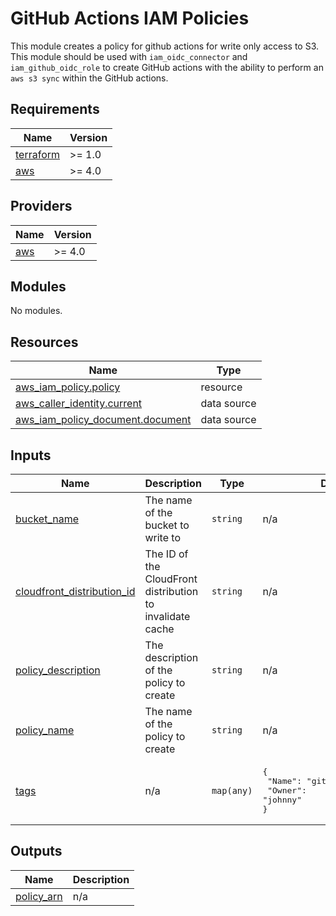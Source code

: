 # GitHub Actions IAM Policies

This module creates a policy for github actions for write only access to S3. This module should be used with `iam_oidc_connector` and `iam_github_oidc_role` to create GitHub actions with the ability to perform an `aws s3 sync` within the GitHub actions. 

<!-- BEGIN_TF_DOCS -->
## Requirements

| Name | Version |
|------|---------|
| <a name="requirement_terraform"></a> [terraform](#requirement\_terraform) | >= 1.0 |
| <a name="requirement_aws"></a> [aws](#requirement\_aws) | >= 4.0 |

## Providers

| Name | Version |
|------|---------|
| <a name="provider_aws"></a> [aws](#provider\_aws) | >= 4.0 |

## Modules

No modules.

## Resources

| Name | Type |
|------|------|
| [aws_iam_policy.policy](https://registry.terraform.io/providers/hashicorp/aws/latest/docs/resources/iam_policy) | resource |
| [aws_caller_identity.current](https://registry.terraform.io/providers/hashicorp/aws/latest/docs/data-sources/caller_identity) | data source |
| [aws_iam_policy_document.document](https://registry.terraform.io/providers/hashicorp/aws/latest/docs/data-sources/iam_policy_document) | data source |

## Inputs

| Name | Description | Type | Default | Required |
|------|-------------|------|---------|:--------:|
| <a name="input_bucket_name"></a> [bucket\_name](#input\_bucket\_name) | The name of the bucket to write to | `string` | n/a | yes |
| <a name="input_cloudfront_distribution_id"></a> [cloudfront\_distribution\_id](#input\_cloudfront\_distribution\_id) | The ID of the CloudFront distribution to invalidate cache | `string` | n/a | yes |
| <a name="input_policy_description"></a> [policy\_description](#input\_policy\_description) | The description of the policy to create | `string` | n/a | yes |
| <a name="input_policy_name"></a> [policy\_name](#input\_policy\_name) | The name of the policy to create | `string` | n/a | yes |
| <a name="input_tags"></a> [tags](#input\_tags) | n/a | `map(any)` | <pre>{<br>  "Name": "github-actions-role",<br>  "Owner": "johnny"<br>}</pre> | no |

## Outputs

| Name | Description |
|------|-------------|
| <a name="output_policy_arn"></a> [policy\_arn](#output\_policy\_arn) | n/a |
<!-- END_TF_DOCS -->